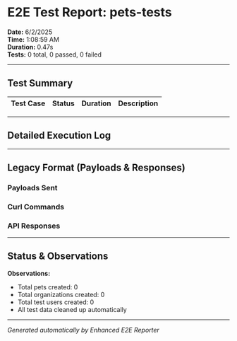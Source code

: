 # E2E Test Report: pets-tests

**Date:** 6/2/2025  
**Time:** 1:08:59 AM  
**Duration:** 0.47s  
**Tests:** 0 total, 0 passed, 0 failed  

---

## Test Summary

| Test Case | Status | Duration | Description |
|-----------|--------|----------|-------------|


---

## Detailed Execution Log



---

## Legacy Format (Payloads & Responses)

### Payloads Sent


### Curl Commands


### API Responses


---

## Status & Observations



**Observations:**
- Total pets created: 0
- Total organizations created: 0
- Total test users created: 0
- All test data cleaned up automatically

---
*Generated automatically by Enhanced E2E Reporter*
